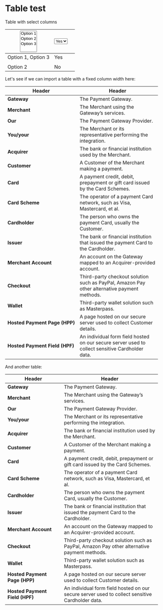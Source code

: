 # Table test

Table with select columns

<table><thead><tr><th><select multiple><option value="960c67661c4c47738eaee942451beb48" label="Option 1" color="blue"></option><option value="e8e0b7772cca43178611a7886de7ad9a" label="Option 2" color="blue"></option><option value="fc242423b0a04d86acf0b2e5f316cd7f" label="Option 3" color="blue"></option></select></th><th><select><option value="5457406ab8194454bf6a7b92a2030d34" label="Yes" color="blue"></option><option value="90c471a5df6d427d87f3299b04c55550" label="No" color="blue"></option></select></th><th></th></tr></thead><tbody><tr><td><span data-option="960c67661c4c47738eaee942451beb48">Option 1, </span><span data-option="fc242423b0a04d86acf0b2e5f316cd7f">Option 3</span></td><td><span data-option="5457406ab8194454bf6a7b92a2030d34">Yes</span></td><td></td></tr><tr><td></td><td></td><td></td></tr><tr><td><span data-option="e8e0b7772cca43178611a7886de7ad9a">Option 2</span></td><td><span data-option="90c471a5df6d427d87f3299b04c55550">No</span></td><td></td></tr></tbody></table>

Let's see if we can import a table with a fixed column width here:

<table data-header-hidden><thead><tr><th width="222">Header</th><th>Header</th></tr></thead><tbody><tr><td><strong>Gateway</strong></td><td>The Payment Gateway.</td></tr><tr><td><strong>Merchant</strong></td><td>The Merchant using the Gateway’s services.</td></tr><tr><td><strong>Our</strong></td><td>The Payment Gateway Provider.</td></tr><tr><td><strong>You/your</strong></td><td>The Merchant or its representative performing the integration.</td></tr><tr><td><strong>Acquirer</strong></td><td>The bank or financial institution used by the Merchant.</td></tr><tr><td><strong>Customer</strong></td><td>A Customer of the Merchant making a payment.</td></tr><tr><td><strong>Card</strong></td><td>A payment credit, debit, prepayment or gift card issued by the Card Schemes.</td></tr><tr><td><strong>Card Scheme</strong></td><td>The operator of a payment Card network, such as Visa, Mastercard, et al.</td></tr><tr><td><strong>Cardholder</strong></td><td>The person who owns the payment Card, usually the Customer.</td></tr><tr><td><strong>Issuer</strong></td><td>The bank or financial institution that issued the payment Card to the Cardholder.</td></tr><tr><td><strong>Merchant Account</strong></td><td>An account on the Gateway mapped to an Acquirer-provided account.</td></tr><tr><td><strong>Checkout</strong></td><td>Third-party checkout solution such as PayPal, Amazon Pay other alternative payment methods.</td></tr><tr><td><strong>Wallet</strong></td><td>Third-party wallet solution such as Masterpass.</td></tr><tr><td><strong>Hosted Payment Page (HPP)</strong></td><td>A page hosted on our secure server used to collect Customer details.</td></tr><tr><td><strong>Hosted Payment Field (HPF)</strong></td><td>An individual form field hosted on our secure server used to collect sensitive Cardholder data.</td></tr></tbody></table>

And another table:

<table><thead><tr><th width="170.26915113871632">Header</th><th>Header</th></tr></thead><tbody><tr><td><strong>Gateway</strong></td><td>The Payment Gateway.</td></tr><tr><td><strong>Merchant</strong></td><td>The Merchant using the Gateway’s services.</td></tr><tr><td><strong>Our</strong></td><td>The Payment Gateway Provider.</td></tr><tr><td><strong>You/your</strong></td><td>The Merchant or its representative performing the integration.</td></tr><tr><td><strong>Acquirer</strong></td><td>The bank or financial institution used by the Merchant.</td></tr><tr><td><strong>Customer</strong></td><td>A Customer of the Merchant making a payment.</td></tr><tr><td><strong>Card</strong></td><td>A payment credit, debit, prepayment or gift card issued by the Card Schemes.</td></tr><tr><td><strong>Card Scheme</strong></td><td>The operator of a payment Card network, such as Visa, Mastercard, et al.</td></tr><tr><td><strong>Cardholder</strong></td><td>The person who owns the payment Card, usually the Customer.</td></tr><tr><td><strong>Issuer</strong></td><td>The bank or financial institution that issued the payment Card to the Cardholder.</td></tr><tr><td><strong>Merchant Account</strong></td><td>An account on the Gateway mapped to an Acquirer-provided account.</td></tr><tr><td><strong>Checkout</strong></td><td>Third-party checkout solution such as PayPal, Amazon Pay other alternative payment methods.</td></tr><tr><td><strong>Wallet</strong></td><td>Third-party wallet solution such as Masterpass.</td></tr><tr><td><strong>Hosted Payment Page (HPP)</strong></td><td>A page hosted on our secure server used to collect Customer details.</td></tr><tr><td><strong>Hosted Payment Field (HPF)</strong></td><td>An individual form field hosted on our secure server used to collect sensitive Cardholder data.</td></tr></tbody></table>
